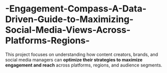 # -Engagement-Compass-A-Data-Driven-Guide-to-Maximizing-Social-Media-Views-Across-Platforms-Regions-
This project focuses on understanding how content creators, brands, and social media managers can **optimize their strategies to maximize engagement and reach** across platforms, regions, and audience segments.
